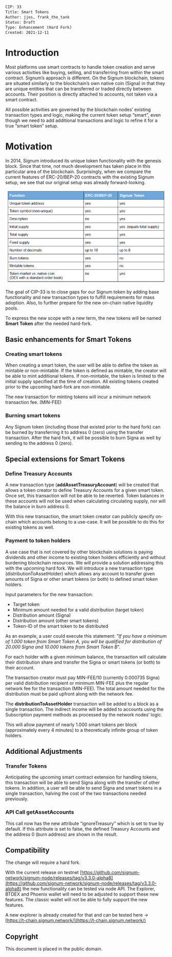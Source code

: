     CIP: 33
    Title: Smart Tokens
    Author: jjos, frank_the_tank
    Status: Draft
    Type: Enhancement (Hard Fork)
    Created: 2021-12-11
    
# Introduction
Most platforms use smart contracts to handle token creation and serve various activities like buying, selling, and transferring from within the smart contract. 
Signum’s approach is different. On the Signum blockchain, tokens are situated similarly to the blockchain’s own native coin (Signa) in that they are unique entities that can be transferred or traded directly between accounts.
Their position is directly attached to accounts, not taken via a smart contract. 

All possible activities are governed by the blockchain nodes’ existing transaction types and logic, making the current token setup “smart”, even though we need to add additional transactions and logic to refine it for a true “smart token” setup.

# Motivation
In 2014, Signum introduced its unique token functionality with the genesis block. Since that time, not much development has taken place in this particular area of the blockchain. Surprisingly, when we compare the current features of ERC-20/BEP-20 contracts with the existing Signum setup, we see that our original setup was already forward-looking.

![Compare](cip-0033/CIP33_table.png)


The goal of CIP-33 is to close gaps for our Signum token by adding base functionality and new transaction types to fulfill requirements for mass adoption. Also, to further prepare for the new on-chain native liquidity pools.

To express the new scope with a new term, the new tokens will be named  **Smart Token** after the needed hard-fork.

## Basic enhancements for Smart Tokens

### Creating smart tokens
When creating a smart token, the user will be able to define the token as mintable or non-mintable. If the token is defined as mintable, the creator will be able to mint additional tokens. If non-mintable, the token is limited to the initial supply specified at the time of creation. All existing tokens created prior to the upcoming hard-fork are non-mintable.

The new transaction for minting tokens will incur a minimum network transaction fee.
(MIN-FEE)

### Burning smart tokens
Any Signum token (including those that existed prior to the hard fork) can be burned by transferring it to address 0 (zero) using the transfer transaction. After the hard fork, it will be possible to burn Signa as well by sending to the address 0 (zero).

## Special extensions for Smart Tokens

### Define Treasury Accounts
A new transaction type (**addAssetTreasuryAccount**) will be created that allows a token creator to define Treasury Accounts for a given smart token. Once set, this transaction will not be able to be reverted. Token balances in these accounts will not be used when calculating circulating supply, nor will the balance in burn address 0.

With this new transaction, the smart token creator can publicly specify on-chain which accounts belong to a use-case. It will be possible to do this for existing tokens as well.

### Payment to token holders
A use case that is not covered by other blockchain solutions is paying dividends and other income to existing token holders efficiently and without burdening blockchain resources. We will provide a solution addressing this with the upcoming hard fork. We will introduce a new transaction type (distributionToAssetHolder) which allows any account to transfer given amounts of Signa or other smart tokens (or both) to defined smart token holders.

Input parameters for the new transaction:

- Target token 
- Minimum amount needed for a valid distribution (target token)
- Distribution amount (Signa)
- Distribution amount (other smart tokens) 
- Token-ID of the smart token to be distributed

As an example, a user could execute this statement: ”*If you have a minimum of 1.000 token from Smart Token A, you will be qualified for distribution of 20.000 Signa and 10.000 tokens from Smart Token B*”.

For each holder with a given minimum balance, the transaction will calculate their distribution share and transfer the Signa or smart tokens (or both) to their account.

The transaction creator must pay MIN-FEE/10 (currently 0.000735 Signa) per valid distribution recipient or minimum MIN-FEE plus the regular network fee for the transaction (MIN-FEE).
The total amount needed for the distribution must be paid upfront along with the network fee. 

The **distributionToAssetHolder** transaction will be added to a block as a single transaction. The indirect income will be added to accounts using  the Subscription payment methods as processed by the network nodes’ logic.

This will allow payment of nearly 1.000 smart tokens per block (approximately every 4 minutes) to a theoretically infinite group of token holders.

## Additional Adjustments 

### Transfer Tokens
Anticipating the upcoming smart contract extension for handling tokens, this transaction will be able to send Signa along with the transfer of other tokens. In addition, a user will be able to send Signa and smart tokens in a single transaction, halving the cost of the two transactions needed previously.

### API Call getAssetAccounts
This call now has the new attribute “ignoreTreasury” which is set to true by default.
If this attribute is set to false, the defined Treasury Accounts and the address 0
(burn address) are shown in the result.

## Compatibility
The change will require a hard fork.

With the current release on testnet [https://github.com/signum-network/signum-node/releases/tag/v3.3.0-alpha8](https://github.com/signum-network/signum-node/releases/tag/v3.3.0-alpha8)  the new functionality can be tested via node API.
The Explorer, BTDEX and Phoenix wallet will need to be adjusted to support these new features. The classic wallet will not be able to fully support the new features.


A new explorer is already created for that and can be tested here → [https://t-chain.signum.network/](https://t-chain.signum.network/)

## Copyright
This document is placed in the public domain.


